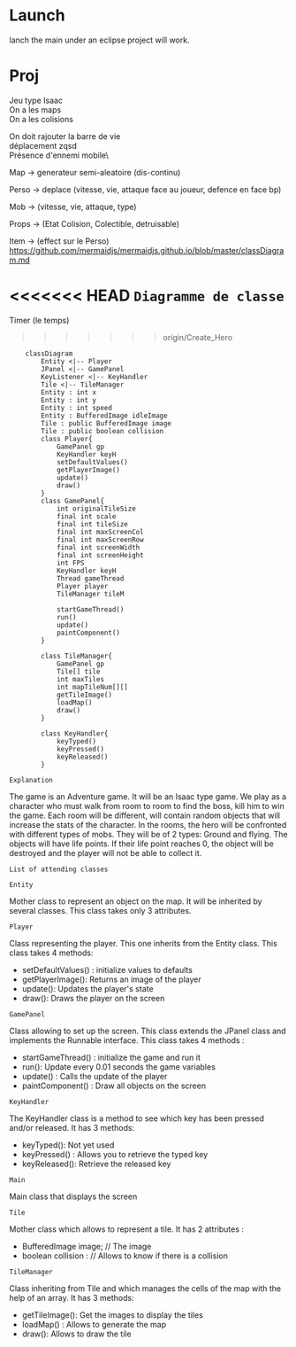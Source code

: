 
# Launch 
lanch the main under an eclipse project will work.

# Proj

Jeu type Isaac\
On a les maps\
On a les colisions

On doit rajouter la barre de vie\
déplacement zqsd \
Présence d'ennemi mobile\



Map -> generateur semi-aleatoire (dis-continu)

Perso -> deplace (vitesse, vie, attaque face au joueur, defence en face bp)

Mob -> (vitesse, vie, attaque, type)

Props -> (Etat Colision, Colectible, detruisable)

Item -> (effect sur le Perso)
https://github.com/mermaidjs/mermaidjs.github.io/blob/master/classDiagram.md

<<<<<<< HEAD
```Diagramme de classe```
=======
Timer (le temps)

>>>>>>> origin/Create_Hero
```mermaid
    classDiagram
        Entity <|-- Player
        JPanel <|-- GamePanel
        KeyListener <|-- KeyHandler
        Tile <|-- TileManager
        Entity : int x
        Entity : int y
        Entity : int speed
        Entity : BufferedImage idleImage
        Tile : public BufferedImage image
	    Tile : public boolean collision
        class Player{
            GamePanel gp
	        KeyHandler keyH
            setDefaultValues()
            getPlayerImage()
            update()
            draw()
        }
        class GamePanel{
            int originalTileSize
            final int scale
            final int tileSize
            final int maxScreenCol
            final int maxScreenRow
            final int screenWidth
            final int screenHeight
            int FPS
            KeyHandler keyH
            Thread gameThread
            Player player
            TileManager tileM

            startGameThread()
            run()
            update()
            paintComponent()
        }

        class TileManager{
            GamePanel gp
            Tile[] tile
            int maxTiles
            int mapTileNum[][]
            getTileImage()
            loadMap()
            draw()
        }

        class KeyHandler{
            keyTyped()
            keyPressed()
            keyReleased()
        }
```

```Explanation```

The game is an Adventure game. It will be an Isaac type game. We play as a character who must walk from room to room to find the boss, kill him to win the game. Each room will be different, will contain random objects that will increase the stats of the character. In the rooms, the hero will be confronted with different types of mobs. They will be of 2 types: Ground and flying. The objects will have life points. If their life point reaches 0, the object will be destroyed and the player will not be able to collect it.

```List of attending classes```

```
Entity
```
Mother class to represent an object on the map. It will be inherited by several classes. This class takes only 3 attributes.

```
Player
```
Class representing the player. This one inherits from the Entity class. This class takes 4 methods: 
 - setDefaultValues() : initialize values to defaults
 - getPlayerImage(): Returns an image of the player
 - update(): Updates the player's state
 - draw(): Draws the player on the screen

```
GamePanel
```
Class allowing to set up the screen. This class extends the JPanel class and implements the Runnable interface.
This class takes 4 methods : 
 - startGameThread() : initialize the game and run it
 - run(): Update every 0.01 seconds the game variables
 - update() : Calls the update of the player
 - paintComponent() : Draw all objects on the screen

```
KeyHandler
```
The KeyHandler class is a method to see which key has been pressed and/or released. It has 3 methods:
 - keyTyped(): Not yet used
 - keyPressed() : Allows you to retrieve the typed key
 - keyReleased(): Retrieve the released key

```
Main
```
Main class that displays the screen

```
Tile
```
Mother class which allows to represent a tile. It has 2 attributes :
 - BufferedImage image; // The image
 - boolean collision : // Allows to know if there is a collision

```
TileManager
```
Class inheriting from Tile and which manages the cells of the map with the help of an array. It has 3 methods:
 - getTileImage(): Get the images to display the tiles
 - loadMap() : Allows to generate the map
 - draw(): Allows to draw the tile


